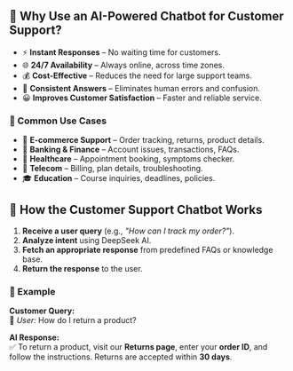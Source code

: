 ## 💬 Why Use an AI-Powered Chatbot for Customer Support?

- ⚡ **Instant Responses** – No waiting time for customers.  
- 🌐 **24/7 Availability** – Always online, across time zones.  
- 💰 **Cost-Effective** – Reduces the need for large support teams.  
- 📌 **Consistent Answers** – Eliminates human errors and confusion.  
- 😀 **Improves Customer Satisfaction** – Faster and reliable service.  

### 📌 Common Use Cases
- 🛒 **E-commerce Support** – Order tracking, returns, product details.  
- 🏦 **Banking & Finance** – Account issues, transactions, FAQs.  
- 🏥 **Healthcare** – Appointment booking, symptoms checker.  
- 📡 **Telecom** – Billing, plan details, troubleshooting.  
- 🎓 **Education** – Course inquiries, deadlines, policies.  

## 🤖 How the Customer Support Chatbot Works

1. **Receive a user query** (e.g., *"How can I track my order?"*).  
2. **Analyze intent** using DeepSeek AI.  
3. **Fetch an appropriate response** from predefined FAQs or knowledge base.  
4. **Return the response** to the user.  

### 📌 Example

**Customer Query:**  
💬 *User:* How do I return a product?  

**AI Response:**  
✅ To return a product, visit our **Returns page**, enter your **order ID**, and follow the instructions. Returns are accepted within **30 days**.  
